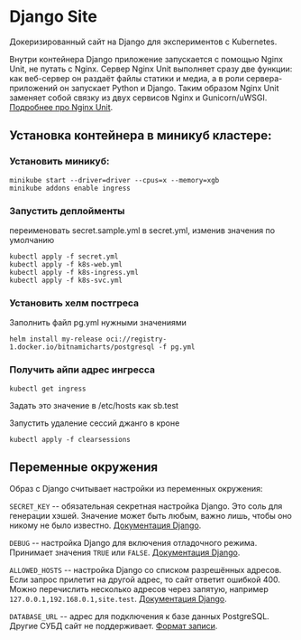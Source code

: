 # Django Site

Докеризированный сайт на Django для экспериментов с Kubernetes.

Внутри контейнера Django приложение запускается с помощью Nginx Unit, не путать с Nginx. Сервер Nginx Unit выполняет сразу две функции: как веб-сервер он раздаёт файлы статики и медиа, а в роли сервера-приложений он запускает Python и Django. Таким образом Nginx Unit заменяет собой связку из двух сервисов Nginx и Gunicorn/uWSGI. [Подробнее про Nginx Unit](https://unit.nginx.org/).


## Установка контейнера в миникуб кластере:

### Установить миникуб:
```
minikube start --driver=driver --cpus=x --memory=xgb
minikube addons enable ingress
```

### Запустить деплойменты

переименовать secret.sample.yml в secret.yml, изменив значения по умолчанию

```
kubectl apply -f secret.yml
kubectl apply -f k8s-web.yml
kubectl apply -f k8s-ingress.yml
kubectl apply -f k8s-svc.yml
```

### Установить хелм постгреса

Заполнить файл pg.yml нужными значениями 

```
helm install my-release oci://registry-1.docker.io/bitnamicharts/postgresql -f pg.yml
```

### Получить айпи адрес ингресса

```
kubectl get ingress
```
Задать это значение в /etc/hosts как sb.test

Запустить удаление сессий джанго в кроне
```
kubectl apply -f clearsessions
```

## Переменные окружения

Образ с Django считывает настройки из переменных окружения:

`SECRET_KEY` -- обязательная секретная настройка Django. Это соль для генерации хэшей. Значение может быть любым, важно лишь, чтобы оно никому не было известно. [Документация Django](https://docs.djangoproject.com/en/3.2/ref/settings/#secret-key).

`DEBUG` -- настройка Django для включения отладочного режима. Принимает значения `TRUE` или `FALSE`. [Документация Django](https://docs.djangoproject.com/en/3.2/ref/settings/#std:setting-DEBUG).

`ALLOWED_HOSTS` -- настройка Django со списком разрешённых адресов. Если запрос прилетит на другой адрес, то сайт ответит ошибкой 400. Можно перечислить несколько адресов через запятую, например `127.0.0.1,192.168.0.1,site.test`. [Документация Django](https://docs.djangoproject.com/en/3.2/ref/settings/#allowed-hosts).

`DATABASE_URL` -- адрес для подключения к базе данных PostgreSQL. Другие СУБД сайт не поддерживает. [Формат записи](https://github.com/jacobian/dj-database-url#url-schema).

